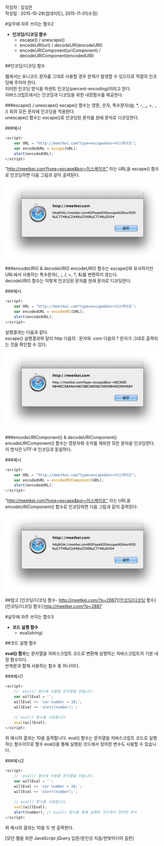작성자 : 임성은<br/>
작성일 : 2015-10-28(업데이트), 2015-11-01(수정)

#실무에 자주 쓰이는 함수2

* **인코딩/디코딩 함수**
    - escape() / unescape()
    - encodeURI(url) / decodeURI(encodeURI)
    - encodeURIComponent(uriComponent) / decodeURIComponent(encodedURI)

##인코딩/디코딩 함수

웹에서는 유니코드 문자를 그대로 사용할 경우 문제가 발생할 수 있으므로 적절히 인코딩해 주어야 한다.<br/>
이러한 인코딩 방식을 퍼센트 인코딩(percent-encoding)이라고 한다.<br/>
자바스크립트에서는 인코딩과 디코딩을 위한 내장함수를 제공한다.

###escape() / unescape()
escape() 함수는 영문, 숫자, 특수문자(@, *, -, _, +, ., /) 외의 모든 문자에 인코딩을 적용한다.<br/>
unescape() 함수는 escape()로 인코딩된 문자를 원래 문자로 디코딩한다.

###예시

```javascript
<script>
	var URL = "http://meetkei.com?type=escape&kor=이스케이프";
	var encodedURL = escape(URL);
	alert(encodedURL);
</script>
```
“http://meetkei.com?type=escape&kor=이스케이프” 라는 URL을 escape() 함수로 인코딩하면 다음 그림과 같이 출력된다.

![escape 함수 인코딩 결과 이미지](../../../../Javascript/images/02_img01_lims.png)

###encodeURI() & decodeURI()
encodeURI() 함수는 escape()와 유사하지만 URL에서 사용하는 특수문자(:, ;, /, =, ?, &)를 변환하지 않는다.<br/>
decodeURI() 함수는 이렇게 인코딩된 문자를 원래 문자로 디코딩한다.

###예시

```javascript
<script>
	var URL = "http://meetkei.com?type=escape&kor=이스케이프";
	var encodedURL = encodeURI(URL);
	alert(encodedURL);
</script>
```
실행결과는 다음과 같다.<br/>
escape() 실행결과와 달리 http 다음의 : 문자와 .com 다음의 ? 문자가 그대로 출력되는 것을 확인할 수 있다.

![encodeURI 함수 인코딩 결과 이미지](../../../../Javascript/images/02_img02_lims.png)

###encodeURIComponent() & decodeURIComponent()
encodeURIComponent() 함수는 영문자와 숫자를 제외한 모든 문자을 인코딩한다.<br/>
이 방식은 UTF-8 인코딩과 동일하다.

###예시

```javascript
<script>
	var URL = "http://meetkei.com?type=escape&kor=이스케이프";
	var encodedURL = encodeURIComponent(URL);
	alert(encodedURL);
</script>
```
“http://meetkei.com?type=escape&kor=이스케이프” 라는 URL을 encodeURIComponent() 함수로 인코딩하면 다음 그림과 같이 출력된다.

![escape 함수 인코딩 결과 이미지](../../../../Javascript/images/02_img01_lims.png)



##참고
[인코딩/디코딩 함수- http://meetkei.com/?p=2887][인코딩/디코딩 함수]
[인코딩/디코딩 함수]:http://meetkei.com/?p=2887

#실무에 자주 쓰이는 함수3

* **코드 실행 함수**
    - eval(string)

##코드 실행 함수

**eval() 함수**는 문자열을 자바스크립트 코드로 변환해 실행하는 자바스크립트의 기본 내장 함수이다.<br/>
반복문과 함께 사용하는 함수 중 하나이다. 

###예시1

```javascript
<script>
	//  eval() 함수에 사용할 문자열을 만듭니다.
	var willEval = '';
	willEval += 'var number = 10;';
	willEval += 'alert(number);';
	
	// eval() 함수를 사용합니다.
	eval(willEval);
</script>
```
위 예시의 결과는 10을 출력합니다. eval() 함수는 문자열을 자바스크립트 코드로 실행하는 함수이므로 함수 eval()을 통해 실행된 코드에서 정의한 변수도 사용할 수 있습니다.

###예시2

```javascript
<script>
	//  eval() 함수에 사용할 문자열을 만듭니다.
	var willEval = '';
	willEval += 'var number = 10;';
	willEval += 'alert(number);';
	
	// eval() 함수를 사용합니다.
	eval(willEval);
	alert(number); // eval() 함수를 통해 실행된 코드에서 정의한 변수
</script>
```
위 예시의 결과는 10을 두 번 출력한다.

[모던 웹을 위한 JavaScript jQuery 입문/윤인성 지음/한빛미디어 출판]

